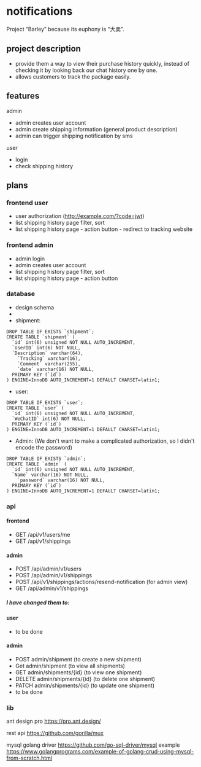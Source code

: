 # notifications
Project “Barley” because its euphony is “大卖”. 


## project description
- provide them a way to view their purchase history quickly, instead of checking it by looking back our chat history one by one. 
- allows customers to track the package easily.

## features
admin
- admin creates user account
- admin create shipping information (general product description)
- admin can trigger shipping notification by sms

user
- login
- check shipping history

## plans
### frontend user
- user authorization (http://example.com/?code=jwt)
- list shipping history page filter, sort 
- list shipping history page - action button - redirect to tracking website

### frontend admin
- admin login 
- admin creates user account
- list shipping history page filter, sort 
- list shipping history page - action button

### database
- design schema
- 
- shipment: 
```
DROP TABLE IF EXISTS `shipment`;
CREATE TABLE `shipment` (
  `id` int(6) unsigned NOT NULL AUTO_INCREMENT,
  `UserID` int(6) NOT NULL,
  `Description` varchar(64),
	`Tracking` varchar(16),
	`Comment` varchar(255),
	`date` varchar(16) NOT NULL,
  PRIMARY KEY (`id`)
) ENGINE=InnoDB AUTO_INCREMENT=1 DEFAULT CHARSET=latin1;
```
- user:
```
DROP TABLE IF EXISTS `user`;
CREATE TABLE `user` (
  `id` int(6) unsigned NOT NULL AUTO_INCREMENT,
  `WeChatID` int(6) NOT NULL,
  PRIMARY KEY (`id`)
) ENGINE=InnoDB AUTO_INCREMENT=1 DEFAULT CHARSET=latin1;
```
- Admin: (We don't want to make a complicated authorization, so I didn't encode the password)
```
DROP TABLE IF EXISTS `admin`;
CREATE TABLE `admin` (
  `id` int(6) unsigned NOT NULL AUTO_INCREMENT,
  `Name` varchar(16) NOT NULL,
	`password` varchar(16) NOT NULL,
  PRIMARY KEY (`id`)
) ENGINE=InnoDB AUTO_INCREMENT=1 DEFAULT CHARSET=latin1;
```


### api
#### frontend
- GET /api/v1/users/me
- GET /api/v1/shippings 

#### admin
- POST /api/admin/v1/users 
- POST /api/admin/v1/shippings 
- POST /api/v1/shippings/actions/resend-notification (for admin view)
- GET /api/admin/v1/shippings 
##### I have changed them to:
#### user
- to be done
#### admin
- POST admin/shipment (to create a new shipment)
- Get admin/shipment (to view all shipments)
- GET admin/shipments/{id} (to view one shipment)
- DELETE admin/shipments/{id} (to delete one shipment)
- PATCH admin/shipments/{id} (to update one shipment)
- to be done

### lib
ant design pro
https://pro.ant.design/

rest api
https://github.com/gorilla/mux

mysql golang driver 
https://github.com/go-sql-driver/mysql
example
https://www.golangprograms.com/example-of-golang-crud-using-mysql-from-scratch.html
